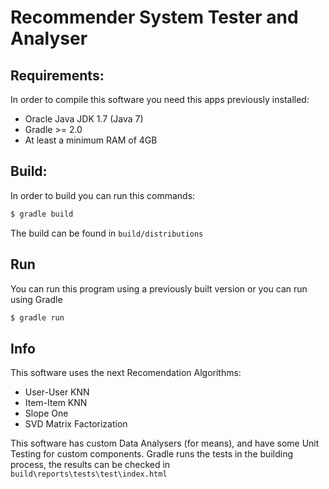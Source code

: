 Recommender System Tester and Analyser
======================================
Requirements:
-------------
In order to compile this software you need this apps previously installed:
* Oracle Java JDK 1.7 (Java 7)
* Gradle >= 2.0
* At least a minimum RAM of 4GB

Build:
------
In order to build you can run this commands:
```bash
$ gradle build
```
The build can be found in `build/distributions`

Run
---
You can run this program using a previously built version or you can run using Gradle
```bash
$ gradle run
```

Info
----
This software uses the next Recomendation Algorithms:
* User-User KNN
* Item-Item KNN
* Slope One
* SVD Matrix Factorization

This software has custom Data Analysers (for means), and have some Unit Testing for custom components. Gradle runs the
tests in the building process, the results can be checked in `build\reports\tests\test\index.html`
